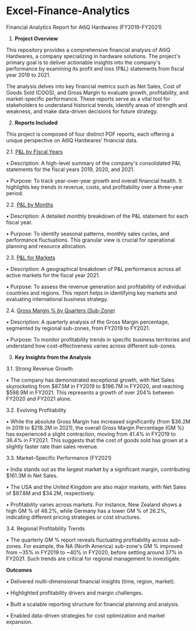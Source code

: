 # Excel-Finance-Analytics

Financial Analytics Report for AtliQ Hardwares (FY2019-FY2021)
1. **Project Overview**

This repository provides a comprehensive financial analysis of AtliQ Hardwares, a company specializing in hardware solutions. The project's primary goal is to deliver actionable insights into the company's performance by examining its profit and loss (P&L) statements from fiscal year 2019 to 2021.

The analysis delves into key financial metrics such as Net Sales, Cost of Goods Sold (COGS), and Gross Margin to evaluate growth, profitability, and market-specific performance. These reports serve as a vital tool for stakeholders to understand historical trends, identify areas of strength and weakness, and make data-driven decisions for future strategy.

2. **Reports Included**

This project is composed of four distinct PDF reports, each offering a unique perspective on AtliQ Hardwares' financial data.

2.1. [P&L by Fiscal Years](https://github.com/swarajkawale019/Excel-Finance-Analytics/blob/main/P%20%26%20L%20By%20Fiscal%20Years.pdf)

• Description: A high-level summary of the company's consolidated P&L statements for the fiscal years 2019, 2020, and 2021.

• Purpose: To track year-over-year growth and overall financial health. It highlights key trends in revenue, costs, and profitability over a three-year period.

2.2. [P&L by Months](https://github.com/swarajkawale019/Excel-Finance-Analytics/blob/main/P%20%26%20L%20By%20Months.pdf)

• Description: A detailed monthly breakdown of the P&L statement for each fiscal year.

• Purpose: To identify seasonal patterns, monthly sales cycles, and performance fluctuations. This granular view is crucial for operational planning and resource allocation.

2.3. [P&L for Markets](https://github.com/swarajkawale019/Excel-Finance-Analytics/blob/main/P%20%26%20L%20For%20Markets.pdf)

• Description: A geographical breakdown of P&L performance across all active markets for the fiscal year 2021.

• Purpose: To assess the revenue generation and profitability of individual countries and regions. This report helps in identifying key markets and evaluating international business strategy.

2.4. [Gross Margin % by Quarters (Sub-Zone)](https://github.com/swarajkawale019/Excel-Finance-Analytics/blob/main/GM%20%25%20by%20Quarters(sub_zone).pdf)

• Description: A quarterly analysis of the Gross Margin percentage, segmented by regional sub-zones, from FY2019 to FY2021.

• Purpose: To monitor profitability trends in specific business territories and understand how cost-effectiveness varies across different sub-zones.

3. **Key Insights from the Analysis**
   
3.1. Strong Revenue Growth

• The company has demonstrated exceptional growth, with Net Sales skyrocketing from $87.5M in FY2019 to $196.7M in FY2020, and reaching $598.9M in FY2021. This represents a growth of over 204% between FY2020 and FY2021 alone.

3.2. Evolving Profitability

• While the absolute Gross Margin has increased significantly (from $36.2M in 2019 to $218.2M in 2021), the overall Gross Margin Percentage (GM %) has experienced a slight contraction, moving from 41.4% in FY2019 to 36.4% in FY2021. This suggests that the cost of goods sold has grown at a slightly faster rate than sales revenue.

3.3. Market-Specific Performance (FY2021)

• India stands out as the largest market by a significant margin, contributing $161.3M in Net Sales.

• The USA and the United Kingdom are also major markets, with Net Sales of $87.8M and $34.2M, respectively.

• Profitability varies across markets. For instance, New Zealand shows a high GM % of 48.2%, while Germany has a lower GM % of 26.2%, indicating different pricing strategies or cost structures.

3.4. Regional Profitability Trends

• The quarterly GM % report reveals fluctuating profitability across sub-zones. For example, the NA (North America) sub-zone's GM % improved from ~35% in FY2019 to ~40% in FY2020, before settling around 37% in FY2021. Such trends are critical for regional management to investigate.

**Outcomes**

• Delivered multi-dimensional financial insights (time, region, market).

• Highlighted profitability drivers and margin challenges.

• Built a scalable reporting structure for financial planning and analysis.

• Enabled data-driven strategies for cost optimization and market expansion.
